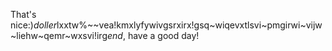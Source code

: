 That's nice:)$doller$lxxtw%~~vea!kmxlyfywivgsrxirx!gsq~wiqevxtlsvi~pmgirwi~vijw~liehw~qemr~wxsvi!irg$end$, have a good day!
